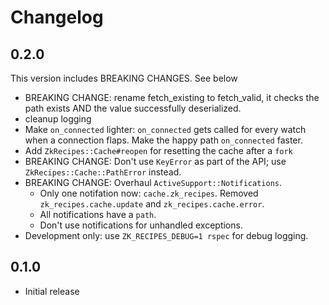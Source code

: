 # Changelog

## 0.2.0

This version includes BREAKING CHANGES. See below

- BREAKING CHANGE: rename fetch_existing to fetch_valid, it checks the path
  exists AND the value successfully deserialized.
- cleanup logging
- Make `on_connected` lighter: `on_connected` gets called for every watch when
  a connection flaps. Make the happy path `on_connected` faster.
- Add `ZkRecipes::Cache#reopen` for resetting the cache after a `fork`
- BREAKING CHANGE: Don't use `KeyError` as part of the API; use
  `ZkRecipes::Cache::PathError` instead.
- BREAKING CHANGE: Overhaul `ActiveSupport::Notifications`.
  - Only one notifation now: `cache.zk_recipes`. Removed
    `zk_recipes.cache.update` and `zk_recipes.cache.error`.
  - All notifications have a `path`.
  - Don't use notifications for unhandled exceptions.
- Development only: use `ZK_RECIPES_DEBUG=1 rspec` for debug logging.

## 0.1.0

- Initial release
